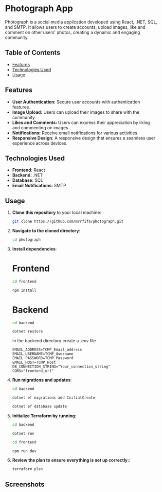 
# Photograph App

Photograph is a social media application developed using React, .NET, SQL, and SMTP. It allows users to create accounts, upload images, like and comment on other users' photos, creating a dynamic and engaging community.

## Table of Contents

- [Features](#features)
- [Technologies Used](#technologiesused)
- [Usage](#usage)
## Features

- **User Authentication:** Secure user accounts with authentication features.
- **Image Upload:** Users can upload their images to share with the community.
- **Likes and Comments:** Users can express their appreciation by liking and commenting on images.
- **Notifications:** Receive email notifications for various activities.
- **Responsive Design:** A responsive design that ensures a seamless user experience across devices.


## Technologies Used

- **Frontend:** React
- **Backend:** .NET
- **Database:** SQL
- **Email Notifications:** SMTP


## Usage

1. **Clone this repository** to your local machine:

    ```bash
    git clone https://github.com/mrrfifa/photograph.git
    ```

2. **Navigate to the cloned directory**:

    ```bash
    cd photograph
    ```

3. **Install dependencies**:

    # Frontend 
    ```bash
    cd frontend
    ```
    ```bash
    npm install
    ```

    # Backend
    ```bash
    cd backend
    ```
    ```bash
    dotnet restore
    ```
    In the backend directory create a .env file
    ```hcl
    EMAIL_ADDRESS=TCMP_Email_address
    EMAIL_USERNAME=TCMP_Username
    EMAIL_PASSWORD=TCMP_Password
    EMAIL_HOST=TCMP_Host
    DB_CONNECTION_STRING="Your_connection_string"
    CORS="frontend_url"
    ```

4. **Run migrations and updates**:

    ```bash
    cd backend
    ```
    ```bash
    dotnet ef migrations add InitialCreate
    ```
    ```bash
    dotnet ef database update
    ```
    

5. **Initialize Terraform by running**:
    
    ```bash
    cd backend
    ```
    ```bash
    dotnet run
    ```
    
    ```bash
    cd frontend
    ```
    ```bash
    npm run dev
    ```

6. **Review the plan to ensure everything is set up correctly:**:
      ```bash
    terraform plan
    ```
## Screenshots


